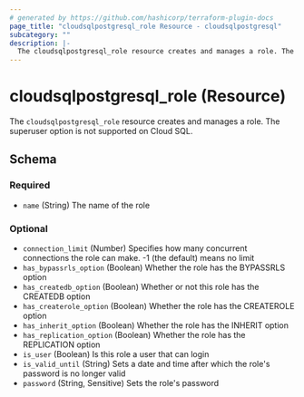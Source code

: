 ```yaml
---
# generated by https://github.com/hashicorp/terraform-plugin-docs
page_title: "cloudsqlpostgresql_role Resource - cloudsqlpostgresql"
subcategory: ""
description: |-
  The cloudsqlpostgresql_role resource creates and manages a role. The superuser option is not supported on Cloud SQL.
---
```


# cloudsqlpostgresql_role (Resource)

The `cloudsqlpostgresql_role` resource creates and manages a role. The superuser option is not supported on Cloud SQL.



<!-- schema generated by tfplugindocs -->
## Schema

### Required

- `name` (String) The name of the role

### Optional

- `connection_limit` (Number) Specifies how many concurrent connections the role can make. -1 (the default) means no limit
- `has_bypassrls_option` (Boolean) Whether the role has the BYPASSRLS option
- `has_createdb_option` (Boolean) Whether or not this role has the CREATEDB option
- `has_createrole_option` (Boolean) Whether the role has the CREATEROLE option
- `has_inherit_option` (Boolean) Whether the role has the INHERIT option
- `has_replication_option` (Boolean) Whether the role has the REPLICATION option
- `is_user` (Boolean) Is this role a user that can login
- `is_valid_until` (String) Sets a date and time after which the role's password is no longer valid
- `password` (String, Sensitive) Sets the role's password
